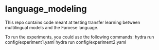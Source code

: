 # language_modeling

This repo contains code meant at testing transfer learning between multilingual models and the Faroese language.

To run the experiments, you could use the following commands:
hydra run config/experiment1.yaml
hydra run config/experiment2.yaml
